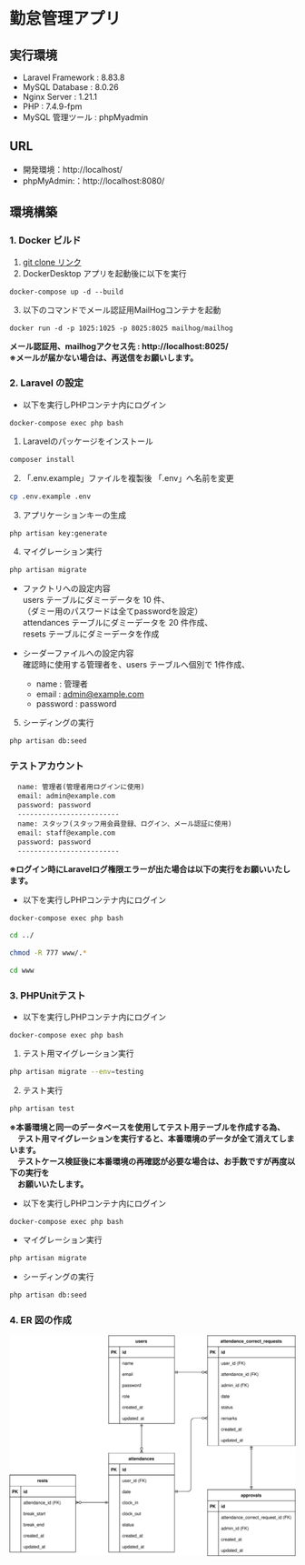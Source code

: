 # 勤怠管理アプリ

## 実行環境
- Laravel Framework : 8.83.8
- MySQL Database : 8.0.26
- Nginx Server : 1.21.1
- PHP : 7.4.9-fpm
- MySQL 管理ツール : phpMyadmin

## URL
- 開発環境：http://localhost/
- phpMyAdmin:：http://localhost:8080/

## 環境構築

### 1. Docker ビルド
1. [git clone リンク](https://github.com/dq-myk/attendance-test)
2. DockerDesktop アプリを起動後に以下を実行
```docker
docker-compose up -d --build
```
3. 以下のコマンドでメール認証用MailHogコンテナを起動  
```docker
docker run -d -p 1025:1025 -p 8025:8025 mailhog/mailhog
```
**メール認証用、mailhogアクセス先 : http://localhost:8025/**  
**※メールが届かない場合は、再送信をお願いします。**

### 2. Laravel の設定
- 以下を実行しPHPコンテナ内にログイン
```docker
docker-compose exec php bash
```
1. Laravelのパッケージをインストール  
```bash
composer install
```
2. 「.env.example」ファイルを複製後 「.env」へ名前を変更  
```bash
cp .env.example .env
```
3. アプリケーションキーの生成  
```bash
php artisan key:generate
```
4. マイグレーション実行
```bash
php artisan migrate
```

- ファクトリへの設定内容  
    users テーブルにダミーデータを 10 件、  
    （ダミー用のパスワードは全てpasswordを設定）  
    attendances テーブルにダミーデータを 20 件作成、  
    resets テーブルにダミーデータを作成

- シーダーファイルへの設定内容  
   確認時に使用する管理者を、users テーブルへ個別で 1件作成、  
   - name : 管理者
   - email : admin@example.com
   - password : password

5. シーディングの実行
```bash
php artisan db:seed
```

### テストアカウント
      name: 管理者(管理者用ログインに使用)  
      email: admin@example.com  
      password: password  
      -------------------------
      name: スタッフ(スタッフ用会員登録、ログイン、メール認証に使用)  
      email: staff@example.com  
      password: password  
      -------------------------

**※ログイン時にLaravelログ権限エラーが出た場合は以下の実行をお願いいたします。**  
- 以下を実行しPHPコンテナ内にログイン
```docker
docker-compose exec php bash
```
```bash
cd ../
```
```bash
chmod -R 777 www/.*
```
```bash
cd www
```

### 3. PHPUnitテスト
- 以下を実行しPHPコンテナ内にログイン
```docker
docker-compose exec php bash
```
1. テスト用マイグレーション実行
``` bash
php artisan migrate --env=testing
```
2. テスト実行
``` bash
php artisan test
```


**※本番環境と同一のデータベースを使用してテスト用テーブルを作成する為、**  
　**テスト用マイグレーションを実行すると、本番環境のデータが全て消えてしまいます。**  
　**テストケース検証後に本番環境の再確認が必要な場合は、お手数ですが再度以下の実行を**  
　**お願いいたします。**
- 以下を実行しPHPコンテナ内にログイン
```docker
docker-compose exec php bash
```
- マイグレーション実行
```bash
php artisan migrate
```
- シーディングの実行
```bash
php artisan db:seed
```

### 4. ER 図の作成
![ER図](./src/attendance-test_ER.drawio.svg)
